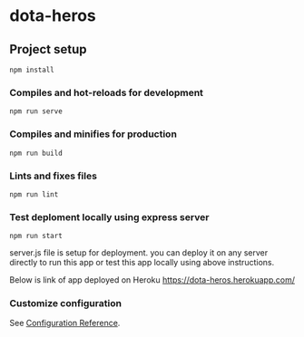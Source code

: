 # dota-heros

## Project setup
```
npm install
```

### Compiles and hot-reloads for development
```
npm run serve
```

### Compiles and minifies for production
```
npm run build
```

### Lints and fixes files
```
npm run lint
```

### Test deploment locally using express server
```
npm run start
```

server.js file is setup for deployment. you can deploy it on any server directly to run this app or test this app locally using above instructions.

Below is link of app deployed on Heroku
https://dota-heros.herokuapp.com/

### Customize configuration
See [Configuration Reference](https://cli.vuejs.org/config/).
